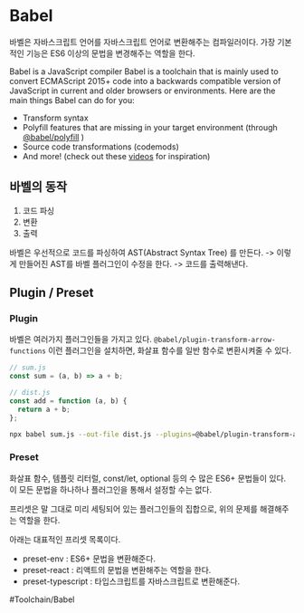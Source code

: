 #  Babel
바벨은 자바스크립트 언어를 자바스크립트 언어로 변환해주는 컴파일러이다.  가장 기본적인 기능은 ES6 이상의 문법을 변경해주는 역할을 한다.

Babel is a JavaScript compiler
Babel is a toolchain that is mainly used to convert ECMAScript 2015+ code into a backwards compatible version of JavaScript in current and older browsers or environments. Here are the main things Babel can do for you:
* Transform syntax
* Polyfill features that are missing in your target environment (through  [@babel/polyfill](https://babeljs.io/docs/en/babel-polyfill) )
* Source code transformations (codemods)
* And more! (check out these  [videos](https://babeljs.io/videos.html)  for inspiration)

##  바벨의 동작
1. 코드 파싱
2. 변환
3. 출력

바벨은 우선적으로 코드를 파싱하여 AST(Abstract Syntax Tree) 를 만든다.
-> 이렇게 만들어진  AST를 바벨 플러그인이 수정을 한다.
-> 코드를 출력해낸다.




## Plugin / Preset

### Plugin
바벨은 여러가지 플러그인들을 가지고 있다.
`@babel/plugin-transform-arrow-functions` 이런 플러그인을 설치하면, 화살표 함수를 일반 함수로 변환시켜줄 수 있다.

```js
// sum.js
const sum = (a, b) => a + b;

// dist.js
const add = function (a, b) {
  return a + b;
};
```

```zsh
npx babel sum.js --out-file dist.js --plugins=@babel/plugin-transform-arrow-functions  
```

### Preset
화살표 함수, 템플릿 리터럴, const/let, optional 등의 수 많은 ES6+ 문법들이 있다. 이 모든 문법을 하나하나 플러그인을 통해서 설정할 수는 없다.


프리셋은 말 그대로 미리 세팅되어 있는 플러그인들의 집합으로, 위의 문제를 해결해주는 역할을 한다.

아래는 대표적인 프리셋 목록이다.

* preset-env : ES6+ 문법을 변환해준다.
* preset-react : 리액트의 문법을 변환해주는 역할을 한다.
* preset-typescript : 타입스크립트를 자바스크립트로 변환해준다.







#Toolchain/Babel
